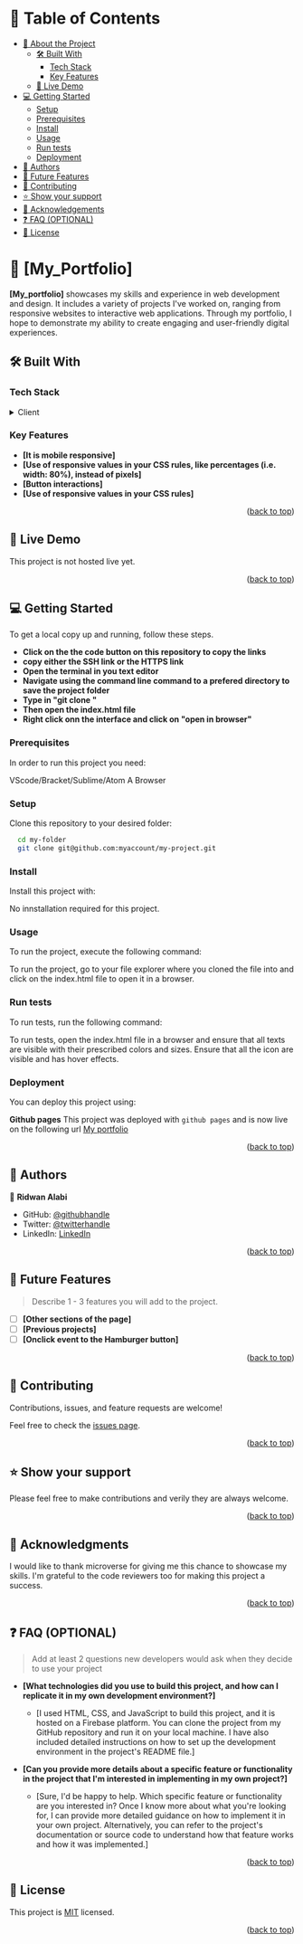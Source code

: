 <a name="readme-top"></a>

<!-- TABLE OF CONTENTS -->

# 📗 Table of Contents

- [📖 About the Project](#about-project)
  - [🛠 Built With](#built-with)
    - [Tech Stack](#tech-stack)
    - [Key Features](#key-features)
  - [🚀 Live Demo](#live-demo)
- [💻 Getting Started](#getting-started)
  - [Setup](#setup)
  - [Prerequisites](#prerequisites)
  - [Install](#install)
  - [Usage](#usage)
  - [Run tests](#run-tests)
  - [Deployment](#deployment)
- [👥 Authors](#authors)
- [🔭 Future Features](#future-features)
- [🤝 Contributing](#contributing)
- [⭐️ Show your support](#support)
- [🙏 Acknowledgements](#acknowledgements)
- [❓ FAQ (OPTIONAL)](#faq)
- [📝 License](#license)

<!-- PROJECT DESCRIPTION -->

# 📖 [My_Portfolio] <a name="about-project"></a>

**[My_portfolio]** showcases my skills and experience in web development and design. It includes a variety of projects I've worked on, ranging from responsive websites to interactive web applications. Through my portfolio, I hope to demonstrate my ability to create engaging and user-friendly digital experiences.

## 🛠 Built With <a name="built-with"></a>

### Tech Stack <a name="tech-stack"></a>

<details>
  <summary>Client</summary>
  <ul>
    <li><a href="https://reactjs.org/">HTML & CSS</a></li>
  </ul>
</details>


### Key Features <a name="key-features"></a>


- **[It is mobile responsive]**
- **[Use of responsive values in your CSS rules, like percentages (i.e. width: 80%), instead of pixels]**
- **[Button interactions]**
- **[Use of responsive values in your CSS rules]**


<p align="right">(<a href="#readme-top">back to top</a>)</p>


## 🚀 Live Demo <a name="live-demo"></a>

This project is not hosted live yet.

<p align="right">(<a href="#readme-top">back to top</a>)</p>


## 💻 Getting Started <a name="getting-started"></a>

To get a local copy up and running, follow these steps.

- **Click on the the code button on this repository to copy the links**
- **copy either the SSH link or the HTTPS link**
- **Open the terminal in you text editor**
- **Navigate using the command line command to a prefered directory to save the project folder**
- **Type in "git clone <clone-link>"**
- **Then open the index.html file**
- **Right click onn the interface and click on "open in browser"**

### Prerequisites

In order to run this project you need:

VScode/Bracket/Sublime/Atom
A Browser

### Setup

Clone this repository to your desired folder:

```sh
  cd my-folder
  git clone git@github.com:myaccount/my-project.git
```

### Install

Install this project with:

No innstallation required for this project.

### Usage

To run the project, execute the following command:

To run the project, go to your file explorer where you cloned the file into and click on the index.html file to open it in a browser.

### Run tests

To run tests, run the following command:

To run tests, open the index.html file in a browser and ensure that all texts are visible with their prescribed colors and sizes. Ensure that all the icon are visible and has hover effects.

### Deployment

You can deploy this project using:

**Github pages**
This project was deployed with `github pages` and is now live on the following url
[My portfolio](https://ridalord.github.io/my_portfolio/)


<p align="right">(<a href="#readme-top">back to top</a>)</p>


## 👥 Authors <a name="authors"></a>

👤 **Ridwan Alabi**

- GitHub: [@githubhandle](https://github.com/Ridalord)
- Twitter: [@twitterhandle](https://twitter.com/Alabyseun)
- LinkedIn: [LinkedIn](https://www.linkedin.com/in/ridwan-alabi-069317246/)


<p align="right">(<a href="#readme-top">back to top</a>)</p>


## 🔭 Future Features <a name="future-features"></a>

> Describe 1 - 3 features you will add to the project.

- [ ] **[Other sections of the page]**
- [ ] **[Previous projects]**
- [ ] **[Onclick event to the Hamburger button]**

<p align="right">(<a href="#readme-top">back to top</a>)</p>


## 🤝 Contributing <a name="contributing"></a>

Contributions, issues, and feature requests are welcome!

Feel free to check the [issues page](../../issues/).

<p align="right">(<a href="#readme-top">back to top</a>)</p>


## ⭐️ Show your support <a name="support"></a>

Please feel free to make contributions and verily they are always welcome.

<p align="right">(<a href="#readme-top">back to top</a>)</p>


## 🙏 Acknowledgments <a name="acknowledgements"></a>

I would like to thank microverse for giving me this chance to showcase my skills. I'm grateful to the code reviewers too for making this project a success.

<p align="right">(<a href="#readme-top">back to top</a>)</p>


## ❓ FAQ (OPTIONAL) <a name="faq"></a>

> Add at least 2 questions new developers would ask when they decide to use your project

- **[What technologies did you use to build this project, and how can I replicate it in my own development environment?]**

  - [I used HTML, CSS, and JavaScript to build this project, and it is hosted on a Firebase platform. You can clone the project from my GitHub repository and run it on your local machine. I have also included detailed instructions on how to set up the development environment in the project's README file.]

- **[Can you provide more details about a specific feature or functionality in the project that I'm interested in implementing in my own project?]**

  - [Sure, I'd be happy to help. Which specific feature or functionality are you interested in? Once I know more about what you're looking for, I can provide more detailed guidance on how to implement it in your own project. Alternatively, you can refer to the project's documentation or source code to understand how that feature works and how it was implemented.]

<p align="right">(<a href="#readme-top">back to top</a>)</p>


## 📝 License <a name="license"></a>

This project is [MIT](./LICENSE) licensed.


<p align="right">(<a href="#readme-top">back to top</a>)</p>